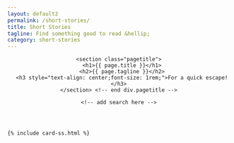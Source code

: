 ```yaml
---
layout: default2
permalink: /short-stories/
title: Short Stories
tagline: Find something good to read &hellip;
category: short-stories
---
```


<div class="{{ page.title }}">

  <header class="pagehead">
    
<!-- end    <section class="breadcrumbs">
      <p class="xsmall"><span class="underline">Home</span> > <span class="bold">Short Stories</span></p>  
    </section>  div.breadcrumbs -->
    
    <section class="pagetitle">
      <h1>{{ page.title }}</h1>
      <h2>{{ page.tagline }}</h2>
      <h3 style="text-align: center;font-size: 1rem;">For a quick escape!</h3>
    </section> <!-- end div.pagetitle -->
    
    <!-- add search here -->

  </header>

  <div class="cf"></div>

  <section class="card__container">

    {% include card-ss.html %}

  </section> <!-- end section .container .card__container -->


</div>